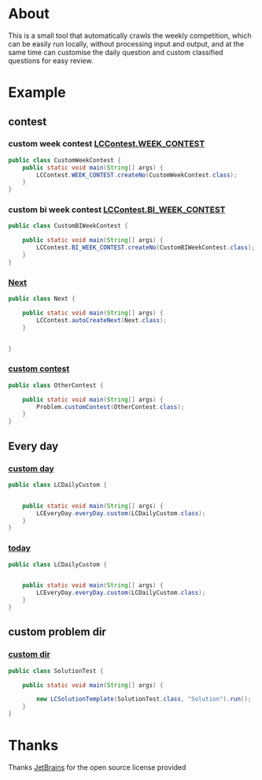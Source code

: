 


# About
This is a small tool that automatically crawls the weekly competition, which can be easily run locally, without processing input and output, and at the same time can customise the daily question and custom classified questions for easy review.

# Example


## contest


### custom week contest [ LCContest.WEEK_CONTEST](./src/main/java/code_generation/crwal/leetcode/LCContest.java)
 
```java
public class CustomWeekContest {
    public static void main(String[] args) {
        LCContest.WEEK_CONTEST.createNo(CustomWeekContest.class);
    }
}
```



### custom bi week contest [ LCContest.BI_WEEK_CONTEST](./src/main/java/code_generation/crwal/leetcode/LCContest.java)

```java
public class CustomBIWeekContest {

    public static void main(String[] args) {
        LCContest.BI_WEEK_CONTEST.createNo(CustomBIWeekContest.class);
    }
}
```


### [Next](./src/main/java/code_generation/crwal/leetcode/LCContest.java)



```java
public class Next {

    public static void main(String[] args) {
        LCContest.autoCreateNext(Next.class);
    }


}
```

### [custom contest](./src/main/java/code_generation/contest/Problem.java)

```java
public class OtherContest {

    public static void main(String[] args) {
        Problem.customContest(OtherContest.class);
    }
}
```


## Every day

### [custom day](./src/main/java/code_generation/crwal/leetcode/LCEveryDay.java)

```java
public class LCDailyCustom {


    public static void main(String[] args) {
        LCEveryDay.everyDay.custom(LCDailyCustom.class);
    }
}
```

### [today](./src/main/java/code_generation/crwal/leetcode/LCEveryDay.java)



```java
public class LCDailyCustom {


    public static void main(String[] args) {
        LCEveryDay.everyDay.custom(LCDailyCustom.class);
    }
}
```

## custom problem dir

### [custom dir](./src/main/java/code_generation/crwal/leetcode/LCSolutionTemplate.java)




```java
public class SolutionTest {

    public static void main(String[] args) {

        new LCSolutionTemplate(SolutionTest.class, "Solution").run();
    }
}
```


# Thanks

Thanks [JetBrains](https://www.jetbrains.com/?from=py-lc-run) for the open source license provided
